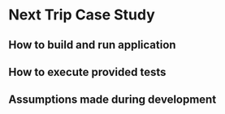 # Next Trip Case Study

## How to build and run application

## How to execute provided tests

## Assumptions made during development
